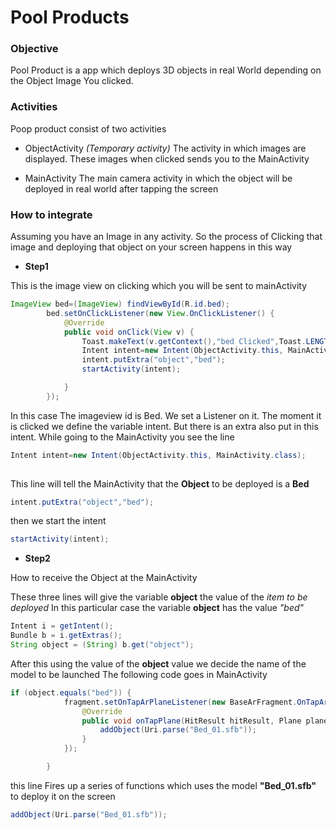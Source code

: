 # Pool Products

### Objective

Pool Product is a app which deploys 3D objects in real World depending on the Object Image You clicked.

### Activities

Poop product consist of two activities

* ObjectActivity _(Temporary activity)_
The activity in which images are displayed. These images when clicked sends you to the MainActivity

* MainActivity
The main camera activity in which the object will be deployed in real world after tapping the screen

### How to integrate 

Assuming you have an Image in any activity. So the process of Clicking that image and deploying that object on your screen happens in this way

* **Step1**

This is the image view on clicking which you will be sent to mainActivity
```java
ImageView bed=(ImageView) findViewById(R.id.bed);
        bed.setOnClickListener(new View.OnClickListener() {
            @Override
            public void onClick(View v) {
                Toast.makeText(v.getContext(),"bed Clicked",Toast.LENGTH_SHORT).show();
                Intent intent=new Intent(ObjectActivity.this, MainActivity.class);
                intent.putExtra("object","bed");
                startActivity(intent);

            }
        });
```
In this case The imageview id is Bed. We set a Listener on it. The moment it is clicked we define the variable intent. But there is an extra also put in this intent.
While going to the MainActivity you see the line 
```java
Intent intent=new Intent(ObjectActivity.this, MainActivity.class);
                
```
This line will tell the MainActivity that the **Object** to be deployed is a __Bed__
```java 
intent.putExtra("object","bed");
```


then we start the intent
```java
startActivity(intent);
```


* **Step2**

How to receive the Object at the MainActivity

These three lines will give the variable **object** the value of the _item to be deployed_
In this particular case the variable **object** has the value _"bed"_
```java
Intent i = getIntent();
Bundle b = i.getExtras();
String object = (String) b.get("object");
```



After this using the value of the **object** value we decide the name of the model to be launched
The following code goes in MainActivity
```java
if (object.equals("bed")) {
            fragment.setOnTapArPlaneListener(new BaseArFragment.OnTapArPlaneListener() {
                @Override
                public void onTapPlane(HitResult hitResult, Plane plane, MotionEvent motionEvent) {
                    addObject(Uri.parse("Bed_01.sfb"));
                }
            });

        }
```

this line
Fires up a series of functions which uses the model **"Bed_01.sfb"** to deploy it on the screen
```java
addObject(Uri.parse("Bed_01.sfb"));
```
